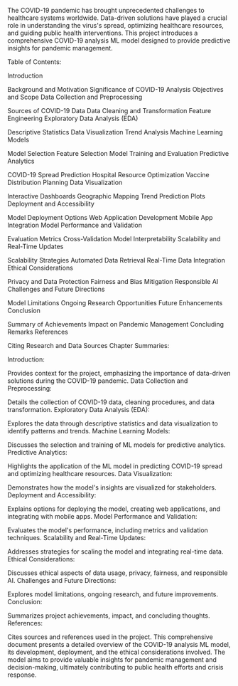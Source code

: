 The COVID-19 pandemic has brought unprecedented challenges to healthcare systems worldwide. Data-driven solutions have played a crucial role in understanding the virus's spread, optimizing healthcare resources, and guiding public health interventions. This project introduces a comprehensive COVID-19 analysis ML model designed to provide predictive insights for pandemic management.

Table of Contents:

Introduction

Background and Motivation
Significance of COVID-19 Analysis
Objectives and Scope
Data Collection and Preprocessing

Sources of COVID-19 Data
Data Cleaning and Transformation
Feature Engineering
Exploratory Data Analysis (EDA)

Descriptive Statistics
Data Visualization
Trend Analysis
Machine Learning Models

Model Selection
Feature Selection
Model Training and Evaluation
Predictive Analytics

COVID-19 Spread Prediction
Hospital Resource Optimization
Vaccine Distribution Planning
Data Visualization

Interactive Dashboards
Geographic Mapping
Trend Prediction Plots
Deployment and Accessibility

Model Deployment Options
Web Application Development
Mobile App Integration
Model Performance and Validation

Evaluation Metrics
Cross-Validation
Model Interpretability
Scalability and Real-Time Updates

Scalability Strategies
Automated Data Retrieval
Real-Time Data Integration
Ethical Considerations

Privacy and Data Protection
Fairness and Bias Mitigation
Responsible AI
Challenges and Future Directions

Model Limitations
Ongoing Research Opportunities
Future Enhancements
Conclusion

Summary of Achievements
Impact on Pandemic Management
Concluding Remarks
References

Citing Research and Data Sources
Chapter Summaries:

Introduction:

Provides context for the project, emphasizing the importance of data-driven solutions during the COVID-19 pandemic.
Data Collection and Preprocessing:

Details the collection of COVID-19 data, cleaning procedures, and data transformation.
Exploratory Data Analysis (EDA):

Explores the data through descriptive statistics and data visualization to identify patterns and trends.
Machine Learning Models:

Discusses the selection and training of ML models for predictive analytics.
Predictive Analytics:

Highlights the application of the ML model in predicting COVID-19 spread and optimizing healthcare resources.
Data Visualization:

Demonstrates how the model's insights are visualized for stakeholders.
Deployment and Accessibility:

Explains options for deploying the model, creating web applications, and integrating with mobile apps.
Model Performance and Validation:

Evaluates the model's performance, including metrics and validation techniques.
Scalability and Real-Time Updates:

Addresses strategies for scaling the model and integrating real-time data.
Ethical Considerations:

Discusses ethical aspects of data usage, privacy, fairness, and responsible AI.
Challenges and Future Directions:

Explores model limitations, ongoing research, and future improvements.
Conclusion:

Summarizes project achievements, impact, and concluding thoughts.
References:

Cites sources and references used in the project.
This comprehensive document presents a detailed overview of the COVID-19 analysis ML model, its development, deployment, and the ethical considerations involved. The model aims to provide valuable insights for pandemic management and decision-making, ultimately contributing to public health efforts and crisis response.
